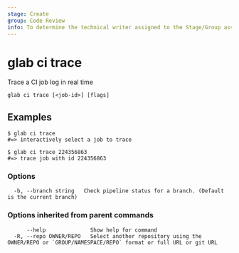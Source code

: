 ```yaml
---
stage: Create
group: Code Review
info: To determine the technical writer assigned to the Stage/Group associated with this page, see https://about.gitlab.com/handbook/product/ux/technical-writing/#assignments
---
```


<!--
This documentation is auto generated by a script.
Please do not edit this file directly, check cmd/gen-docs/docs.go.
-->

# glab ci trace

Trace a CI job log in real time

```plaintext
glab ci trace [<job-id>] [flags]
```

## Examples

```plaintext
$ glab ci trace
#=> interactively select a job to trace

$ glab ci trace 224356863
#=> trace job with id 224356863

```

### Options

```plaintext
  -b, --branch string   Check pipeline status for a branch. (Default is the current branch)
```

### Options inherited from parent commands

```plaintext
      --help              Show help for command
  -R, --repo OWNER/REPO   Select another repository using the OWNER/REPO or `GROUP/NAMESPACE/REPO` format or full URL or git URL
```


